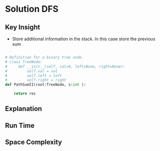 # Solution DFS

## Key Insight

- Store additional information in the stack. In this case store the previous sum

```python

# Definition for a binary tree node.
# class TreeNode:
#     def __init__(self, val=0, left=None, right=None):
#         self.val = val
#         self.left = left
#         self.right = right
def PathSumII(root:TreeNode, s:int ):

    return res
```

## Explanation

## Run Time

## Space Complexity
